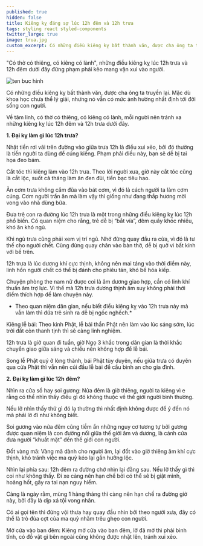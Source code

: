 ```yaml
---
published: true
hidden: false
title: Kiêng kỵ đáng sợ lúc 12h đêm và 12h trưa
tags: styling react styled-components
twitter_large: true
image: trua.jpg
custom_excerpt: Có những điều kiêng kỵ bất thành văn, được cha ông ta truyền lại. Mặc dù khoa học chưa thể lý giải, nhưng nó vẫn có mức ảnh hưởng nhất định tới đời sống con người.
---
```


"Có thờ có thiêng, có kiêng có lành", những điều kiêng kỵ lúc 12h trưa và 12h đêm dưới đây đừng phạm phải kẻo mang vận xui vào người.

![ten buc hinh](http://2sao.vietnamnetjsc.vn/images/2016/11/19/13/05/kieng%20ky%2012%20gio%20trua.jpg "ten buc hinh")

Có những điều kiêng kỵ bất thành văn, được cha ông ta truyền lại. Mặc dù khoa học chưa thể lý giải, nhưng nó vẫn có mức ảnh hưởng nhất định tới đời sống con người.

Về tâm linh, có thờ có thiêng, có kiêng có lành, mỗi người nên tránh xa những kiêng kỵ lúc 12h đêm và 12h trưa dưới đây. 
 
**1. Đại kỵ làm gì lúc 12h trưa?**
 
Nhặt tiền rơi vãi trên đường vào giữa trưa 12h là điều xui xẻo, bởi đó thường là tiền người ta dùng để cúng kiếng. Phạm phải điều này, bạn sẽ dễ bị tai họa đeo bám.
 
Cắt tóc thì kiêng làm vào 12h trưa. Theo lời người xưa, giờ này cắt tóc cũng là cắt lộc, suốt cả tháng làm ăn đen đủi, tiền bạc tiêu hao. 
 
Ăn cơm trưa không cắm đũa vào bát cơm, vì đó là cách người ta làm cơm cúng. Cơm người trần ăn mà làm vậy thì giống như đang thắp hương mời vong vào nhà dùng bữa.
 
Đưa trẻ con ra đường lúc 12h trưa là một trong những điều kiêng kỵ lúc 12h phổ biến. Có quan niệm cho rằng, trẻ dễ bị “bắt vía”, đêm quấy khóc nhiều, khó ăn khó ngủ.
 
Khi ngủ trưa cũng phải xem vị trí ngủ. Nhớ đừng quay đầu ra cửa, vì đó là tư thế cho người chết. Cùng đừng quay chân vào bàn thờ, dễ bị quở vì bất kính với bề trên.
 
12h trưa là lúc dương khí cực thịnh, không nên mai táng vào thời điểm này, linh hồn người chết có thể bị đánh cho phiêu tán, khó bề hóa kiếp.
 
Chuyện phòng the nam nữ được coi là âm dương giao hợp, cần có linh khí thuần âm trợ lực. Vì thế mà 12h trưa dương thịnh âm suy không phải thời điểm thích hợp để làm chuyện này.
 
* Theo quan niệm dân gian, nếu biết điều kiêng kỵ vào 12h trưa này mà vẫn làm thì đứa trẻ sinh ra dễ bị ngốc nghếch.*
 
Kiêng lễ bái: Theo kinh Phật, lễ bái thần Phật nên làm vào lúc sáng sớm, lúc trời đất còn thanh tịnh thì sẽ càng linh nghiệm.
 
12h trưa là giờ quan đi tuần, giờ Ngọ 3 khắc trong dân gian là thời khắc chuyển giao giữa sáng và chiều nên không hợp để lễ bái.

Song lễ Phật quý ở lòng thành, bái Phật tùy duyên, nếu giữa trưa có duyên qua cửa Phật thì vẫn nên cúi đầu lễ bái để cầu bình an cho gia đình.	
 
**2. Đại kỵ làm gì lúc 12h đêm?**
 
Nhìn ra cửa sổ hay soi gương: Nửa đêm là giờ thiêng, người ta kiêng vì e rằng có thể nhìn thấy điều gì đó không thuộc về thế giới người bình thường.
 
Nếu lỡ nhìn thấy thứ gì đó lạ thường thì nhất định không được để ý đến nó mà phải lờ đi như không biết.
 
Soi gương vào nửa đêm cũng tiềm ẩn những nguy cơ tương tự bởi gương được quan niệm là con đường nối giữa thế giới âm và dương, là cánh cửa đưa người “khuất mặt” đến thế giới con người. 
 
Đốt vàng mã: Vàng mã dành cho người âm, lại đốt vào giờ thiêng âm khí cực thịnh, khó tránh việc ma quỷ kéo lại gần hưởng lộc.
 
Nhìn lại phía sau: 12h đêm ra đường chớ nhìn lại đằng sau. Nếu lỡ thấy gì thì coi như không thấy. Đi xe càng nên hạn chế bởi có thể sẽ bị giật mình, hoảng hốt, gây ra tai nạn nguy hiểm. 
 
Càng là ngày rằm, mùng 1 hàng tháng thì càng nên hạn chế ra đường giờ này, bởi đây là dịp xá tội vong nhân.
 
Có ai gọi tên thì đừng vội thưa hay quay đầu nhìn bởi theo người xưa, đây có thể là trò đùa cợt của ma quỷ nhằm trêu ghẹo con người.
 
Mở cửa vào ban đêm: Kiêng mở cửa vào ban đêm, lỡ đã mở thì phải bình tĩnh, có đồ vật gì bên ngoài cũng không được nhặt lên, tránh xui xẻo.
